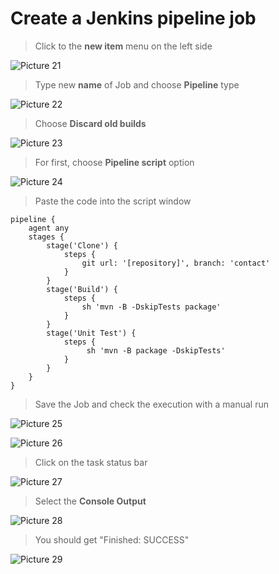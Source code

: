 # Create a Jenkins pipeline job

>Click to the **new item** menu on the left side 

![Picture 21](../assets/step2pic1newItem.png)

>Type new **name** of Job and choose **Pipeline** type

![Picture 22](../assets/step2pic2createJob.png)

>Choose **Discard old builds**

![Picture 23](../assets/step2pic3oldBuilds.png)

>For first, choose **Pipeline script** option

![Picture 24](../assets/step2pic4pipelineScript.png)

>Paste the code into the script window

```
pipeline {
    agent any
    stages {
        stage('Clone') {
            steps {
                git url: '[repository]', branch: 'contact'
            }
        }
        stage('Build') {
            steps {
                sh 'mvn -B -DskipTests package'
            }
        }
        stage('Unit Test') {
            steps {
                 sh 'mvn -B package -DskipTests'
            }
        }
    }
}
```

>Save the Job and check the execution with a manual run

![Picture 25](../assets/step2pic5saveJob.png)

![Picture 26](../assets/step2pic6buildNow.png)

>Click on the task status bar

![Picture 27](../assets/step2pic7statusBar.png)

>Select the **Console Output**

![Picture 28](../assets/step2pic8consoleOutput.png)

>You should get "Finished: SUCCESS"

![Picture 29](../assets/step2pic9finishSuccess.png)

<br/>

[repository]: https://github.com/softservedata/lv722.git (https://github.com/softservedata/lv722.git)
